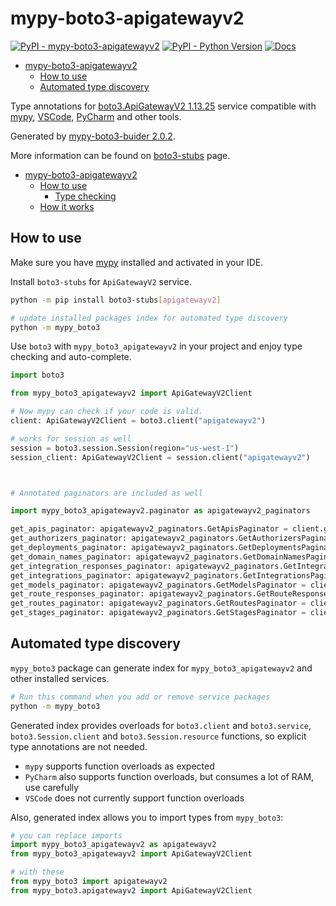 # mypy-boto3-apigatewayv2

[![PyPI - mypy-boto3-apigatewayv2](https://img.shields.io/pypi/v/mypy-boto3-apigatewayv2.svg?color=blue)](https://pypi.org/project/mypy-boto3-apigatewayv2)
[![PyPI - Python Version](https://img.shields.io/pypi/pyversions/mypy-boto3-apigatewayv2.svg?color=blue)](https://pypi.org/project/mypy-boto3-apigatewayv2)
[![Docs](https://img.shields.io/readthedocs/mypy-boto3-builder.svg?color=blue)](https://mypy-boto3-builder.readthedocs.io/)

- [mypy-boto3-apigatewayv2](#mypy-boto3-apigatewayv2)
  - [How to use](#how-to-use)
  - [Automated type discovery](#automated-type-discovery)


Type annotations for
[boto3.ApiGatewayV2 1.13.25](https://boto3.amazonaws.com/v1/documentation/api/1.13.25/reference/services/apigatewayv2.html#ApiGatewayV2) service
compatible with [mypy](https://github.com/python/mypy), [VSCode](https://code.visualstudio.com/),
[PyCharm](https://www.jetbrains.com/pycharm/) and other tools.

Generated by [mypy-boto3-buider 2.0.2](https://github.com/vemel/mypy_boto3_builder).

More information can be found on [boto3-stubs](https://pypi.org/project/boto3-stubs/) page.

- [mypy-boto3-apigatewayv2](#mypy-boto3-apigatewayv2)
  - [How to use](#how-to-use)
    - [Type checking](#type-checking)
  - [How it works](#how-it-works)

## How to use

Make sure you have [mypy](https://github.com/python/mypy) installed and activated in your IDE.

Install `boto3-stubs` for `ApiGatewayV2` service.

```bash
python -m pip install boto3-stubs[apigatewayv2]

# update installed packages index for automated type discovery
python -m mypy_boto3
```

Use `boto3` with `mypy_boto3_apigatewayv2` in your project and enjoy type checking and auto-complete.

```python
import boto3

from mypy_boto3_apigatewayv2 import ApiGatewayV2Client

# Now mypy can check if your code is valid.
client: ApiGatewayV2Client = boto3.client("apigatewayv2")

# works for session as well
session = boto3.session.Session(region="us-west-1")
session_client: ApiGatewayV2Client = session.client("apigatewayv2")



# Annotated paginators are included as well

import mypy_boto3_apigatewayv2.paginator as apigatewayv2_paginators

get_apis_paginator: apigatewayv2_paginators.GetApisPaginator = client.get_paginator("get_apis")
get_authorizers_paginator: apigatewayv2_paginators.GetAuthorizersPaginator = client.get_paginator("get_authorizers")
get_deployments_paginator: apigatewayv2_paginators.GetDeploymentsPaginator = client.get_paginator("get_deployments")
get_domain_names_paginator: apigatewayv2_paginators.GetDomainNamesPaginator = client.get_paginator("get_domain_names")
get_integration_responses_paginator: apigatewayv2_paginators.GetIntegrationResponsesPaginator = client.get_paginator("get_integration_responses")
get_integrations_paginator: apigatewayv2_paginators.GetIntegrationsPaginator = client.get_paginator("get_integrations")
get_models_paginator: apigatewayv2_paginators.GetModelsPaginator = client.get_paginator("get_models")
get_route_responses_paginator: apigatewayv2_paginators.GetRouteResponsesPaginator = client.get_paginator("get_route_responses")
get_routes_paginator: apigatewayv2_paginators.GetRoutesPaginator = client.get_paginator("get_routes")
get_stages_paginator: apigatewayv2_paginators.GetStagesPaginator = client.get_paginator("get_stages")
```

## Automated type discovery

`mypy_boto3` package can generate index for `mypy_boto3_apigatewayv2` and other installed services.

```bash
# Run this command when you add or remove service packages
python -m mypy_boto3
```

Generated index provides overloads for `boto3.client` and `boto3.service`,
`boto3.Session.client` and `boto3.Session.resource` functions,
so explicit type annotations are not needed.

- `mypy` supports function overloads as expected
- `PyCharm` also supports function overloads, but consumes a lot of RAM, use carefully
- `VSCode` does not currently support function overloads

Also, generated index allows you to import types from `mypy_boto3`:

```python
# you can replace imports
import mypy_boto3_apigatewayv2 as apigatewayv2
from mypy_boto3_apigatewayv2 import ApiGatewayV2Client

# with these
from mypy_boto3 import apigatewayv2
from mypy_boto3.apigatewayv2 import ApiGatewayV2Client
```